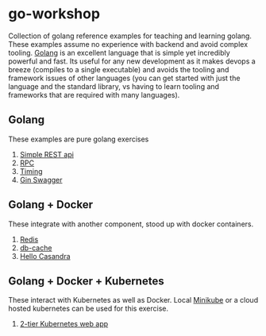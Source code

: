 # go-workshop

Collection of golang reference examples for teaching and learning golang. These examples assume no experience with backend and avoid complex tooling. [Golang](https://golang.org/) is an excellent language that is simple yet incredibly powerful and fast. Its useful for any new development as it makes devops a breeze (compiles to a single executable) and avoids the tooling and framework issues of other languages (you can get started with just the language and the standard library, vs having to learn tooling and frameworks that are required with many languages).  

## Golang

These examples are pure golang exercises

1. [Simple REST api](https://github.com/peterlamar/go-workshop/tree/master/rest-example)
2. [RPC](https://github.com/peterlamar/go-workshop/tree/master/rpc)
3. [Timing](https://github.com/peterlamar/go-workshop/tree/master/timing)
4. [Gin Swagger](https://github.com/peterlamar/go-workshop/tree/master/ginswagger)

## Golang + Docker

These integrate with another component, stood up with docker containers.

1. [Redis](https://github.com/peterlamar/go-workshop/tree/master/redis)
2. [db-cache](https://github.com/peterlamar/go-workshop/tree/master/db-cache)
3. [Hello Casandra](https://github.com/peterlamar/go-workshop/tree/master/hellocassandra)

## Golang + Docker + Kubernetes

These interact with Kubernetes as well as Docker. Local [Minikube](https://kubernetes.io/docs/setup/minikube/) or a cloud hosted kubernetes can be used for this exercise. 

1. [2-tier Kubernetes web app](https://github.com/peterlamar/go-workshop/tree/master/webdata)
